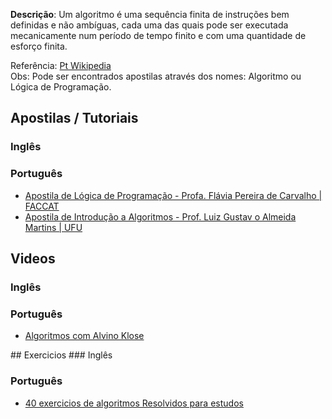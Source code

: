<strong>Descrição</strong>: Um algoritmo é uma sequência finita de instruções bem definidas e não ambíguas, cada uma das quais pode ser executada mecanicamente num período de tempo finito e com uma quantidade de esforço finita. 

Referência: <a href="http://pt.wikipedia.org/wiki/Algoritmo">Pt Wikipedia</a>
<br/>
Obs: Pode ser encontrados apostilas através dos nomes: Algoritmo ou Lógica de Programação.
<br/>

## Apostilas / Tutoriais
### Inglês
<ul>

</ul>

### Português
<ul>
<li><a href="https://fit.faccat.br/~fpereira/apostilas/apostila_algoritmos_mar2007.pdf">Apostila de Lógica de Programação - Profa. Flávia Pereira de Carvalho | FACCAT</a></li>
<li><a href="http://www.facom.ufu.br/~gustavo/IC/Programacao/Apostila_Algoritmos.pdf">Apostila de Introdução a Algoritmos - Prof. Luiz Gustav
o Almeida Martins | UFU</a></li>

</ul>

## Videos
### Inglês
<ul>

</ul>

### Português
<ul>
<li><a href="https://www.youtube.com/watch?v=3hv5_hWPIeo">Algoritmos com Alvino Klose</a></li>


</ul>
## Exercicios
### Inglês
<ul>

</ul>

### Português
<ul>
<li><a href="http://algoritmizando.com/desenvolvimento/40-exercicios-de-algoritmos-resolvidos-para-estudo/">40 exercicios de algoritmos Resolvidos para estudos</a></li>

</ul>
